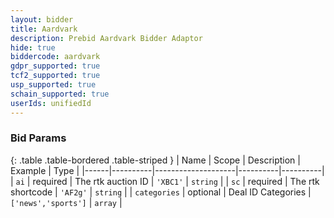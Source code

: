 ```yaml
---
layout: bidder
title: Aardvark
description: Prebid Aardvark Bidder Adaptor
hide: true
biddercode: aardvark
gdpr_supported: true
tcf2_supported: true
usp_supported: true
schain_supported: true
userIds: unifiedId
---
```


### Bid Params

{: .table .table-bordered .table-striped }
| Name | Scope    | Description        | Example  | Type     |
|------|----------|--------------------|----------|----------|
| `ai` | required | The rtk auction ID | `'XBC1'` | `string` |
| `sc` | required | The rtk shortcode  | `'AF2g'` | `string` |
| `categories` | optional | Deal ID Categories  | `['news','sports']` | `array` |
